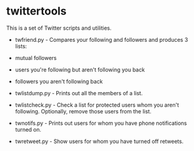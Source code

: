 # twittertools

This is a set of Twitter scripts and utilities.

* twfriend.py - Compares your following and followers and produces 3 lists:

 * mutual followers
 * users you're following but aren't following you back
 * followers you aren't following back
 
* twlistdump.py - Prints out all the members of a list.

* twlistcheck.py - Check a list for protected users whom you aren't following. Optionally, remove those users from the list.

* twnotifs.py - Prints out users for whom you have phone notifications turned on.

* twretweet.py - Show users for whom you have turned off retweets.
